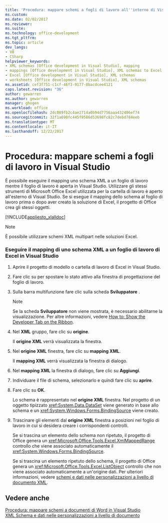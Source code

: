 ```yaml
---
title: 'Procedura: mappare schemi a fogli di lavoro all''interno di Visual Studio | Documenti Microsoft'
ms.custom: 
ms.date: 02/02/2017
ms.reviewer: 
ms.suite: 
ms.technology: office-development
ms.tgt_pltfrm: 
ms.topic: article
dev_langs:
- VB
- CSharp
helpviewer_keywords:
- XML schemas [Office development in Visual Studio], mapping
- mappings [Office development in Visual Studio], XML schemas to Excel worksheets
- Excel [Office development in Visual Studio], XML schemas
- worksheets [Office development in Visual Studio], XML schemas
ms.assetid: cef3f751-c1cf-46f3-9177-0bacdcee4121
caps.latest.revision: "36"
author: gewarren
ms.author: gewarren
manager: ghogen
ms.workload: office
ms.openlocfilehash: 2dc089fb2c4ae2714a0b94d7756aaa432406ef74
ms.sourcegitcommit: 32f1a690fc445f9586d53698fc82c7debd784eeb
ms.translationtype: MT
ms.contentlocale: it-IT
ms.lasthandoff: 12/22/2017
---
```

# <a name="how-to-map-schemas-to-worksheets-inside-visual-studio"></a>Procedura: mappare schemi a fogli di lavoro in Visual Studio
  È possibile eseguire il mapping uno schema XML a un foglio di lavoro mentre il foglio di lavoro è aperta in Visual Studio. Utilizzare gli stessi strumenti di Microsoft Office Excel utilizzata per la cartella di lavoro è aperto all'esterno di Visual Studio. Se si esegue il mapping dello schema al foglio di lavoro prima o dopo aver creato la soluzione di Excel, il progetto di Office crea gli stessi oggetti.  
  
 [!INCLUDE[appliesto_xlalldoc](../vsto/includes/appliesto-xlalldoc-md.md)]  
  
> [!NOTE]  
>  È possibile utilizzare schemi XML multipart nelle soluzioni Excel.  
  
### <a name="to-map-an-xml-schema-to-an-excel-worksheet-in-visual-studio"></a>Eseguire il mapping di uno schema XML a un foglio di lavoro di Excel in Visual Studio  
  
1.  Aprire il progetto di modello o cartella di lavoro di Excel in Visual Studio.  
  
2.  Fare clic su per spostare lo stato attivo alla finestra di progettazione del foglio di lavoro.  
  
3.  Sulla barra multifunzione fare clic sulla scheda **Sviluppatore** .  
  
    > [!NOTE]  
    >  Se la scheda **Sviluppatore** non viene mostrata, è necessario abilitarne la visualizzazione. Per altre informazioni, vedere [How to: Show the Developer Tab on the Ribbon](../vsto/how-to-show-the-developer-tab-on-the-ribbon.md).  
  
4.  Nel **XML** gruppo, fare clic su **origine**.  
  
     Il **origine XML** verrà visualizzata la finestra.  
  
5.  Nel **origine XML** finestra, fare clic su **mapping XML**.  
  
     Il **mapping XML** verrà visualizzata la finestra di dialogo.  
  
6.  Nel **mapping XML** la finestra di dialogo, fare clic su **Aggiungi**.  
  
7.  Individuare il file di schema, selezionarlo e quindi fare clic su **aprire**.  
  
8.  Fare clic su **OK**.  
  
     Lo schema è rappresentato nel **origine XML** finestra. Nel progetto di un oggetto tipizzato <xref:System.Data.DataSet> viene generato in base allo schema e un <xref:System.Windows.Forms.BindingSource> viene creato.  
  
9. Trascinare gli elementi dal **origine XML** finestra a posizioni nel foglio di lavoro in cui si desidera creare i corrispondenti controlli.  
  
     Se si trascina un elemento dello schema non ripetuto, il progetto di Office genera un <xref:Microsoft.Office.Tools.Excel.XmlMappedRange> controllo che viene associato automaticamente il <xref:System.Windows.Forms.BindingSource>.  
  
     Se si trascina un elemento ripetuto dello schema, il progetto di Office genera un <xref:Microsoft.Office.Tools.Excel.ListObject> controllo che non viene associato automaticamente a un'origine dati. Per ulteriori informazioni, vedere [schemi e dati nelle personalizzazioni a livello di documento XML](../vsto/xml-schemas-and-data-in-document-level-customizations.md).  
  
## <a name="see-also"></a>Vedere anche  
 [Procedura: mappare schemi a documenti di Word in Visual Studio](../vsto/how-to-map-schemas-to-word-documents-inside-visual-studio.md)   
 [XML Schema e dati nelle personalizzazioni a livello di documento](../vsto/xml-schemas-and-data-in-document-level-customizations.md)  
  
  